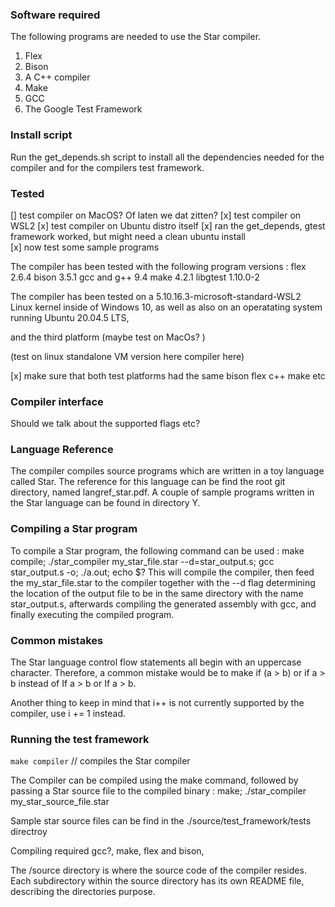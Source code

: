 
### Software required
The following programs are needed to use the Star compiler.
1. Flex
2. Bison
3. A C++ compiler
4. Make
5. GCC
6. The Google Test Framework

### Install script
Run the get_depends.sh script to install all the dependencies needed for the compiler and for the compilers test framework.

### Tested
[] test compiler on MacOS? Of laten we dat zitten?
[x] test compiler on WSL2
[x] test compiler on Ubuntu distro itself
    [x] ran the get_depends, gtest framework worked, but might need a clean ubuntu install  
    [x] now test some sample programs

The compiler has been tested with the following program versions :
flex 2.6.4
bison 3.5.1
gcc and g++ 9.4
make 4.2.1
libgtest 1.10.0-2

The compiler has been tested on a 5.10.16.3-microsoft-standard-WSL2 Linux kernel
inside of Windows 10,
as well as also on an operatating system running Ubuntu 20.04.5 LTS,

and the third platform (maybe test on MacOs? )

(test on linux standalone VM version here compiler here)

[x] make sure that both test platforms had the same bison flex c++ make etc

### Compiler interface
Should we talk about the supported flags etc?

### Language Reference
The compiler compiles source programs which are written in a toy language called Star. The reference for this language can be find the root git directory, named langref_star.pdf. A couple of sample programs written in the Star language can be found in directory Y.

### Compiling a Star program
To compile a Star program, the following command can be used :
make compile; ./star_compiler my_star_file.star --d=star_output.s; gcc star_output.s -o; ./a.out; echo $?
This will compile the compiler, then feed the my_star_file.star to the compiler together
with the --d  flag determining the location of the output file to be in the same
directory with the name star_output.s, afterwards compiling the generated assembly
with gcc, and finally executing the compiled program.

### Common mistakes
The Star language control flow statements all begin with an uppercase character. Therefore,
a common mistake would be to make if (a > b) or if a > b instead of If a > b or If a > b.

Another thing to keep in mind that i++ is not currently supported by the compiler,
use i += 1 instead.

### Running the test framework
`make compiler` // compiles the Star compiler

The Compiler can be compiled using the make command, followed
by passing a Star source file to the compiled binary :
make;
./star_compiler my_star_source_file.star

Sample star source files can be find in the ./source/test_framework/tests directroy

Compiling required gcc?, make, flex and bison,

The /source directory is where the source code of the compiler resides. Each subdirectory within the source directory has its own README file, describing the directories purpose.

